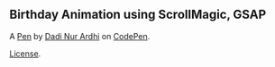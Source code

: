 Birthday Animation using ScrollMagic, GSAP
------------------------------------------


A [Pen](https://codepen.io/ardhibadubah/pen/dygGRBJ) by [Dadi Nur Ardhi](https://codepen.io/ardhibadubah) on [CodePen](https://codepen.io).

[License](https://codepen.io/license/pen/dygGRBJ).